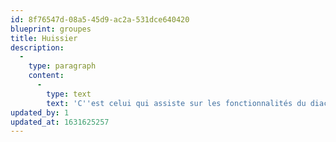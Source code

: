 ```yaml
---
id: 8f76547d-08a5-45d9-ac2a-531dce640420
blueprint: groupes
title: Huissier
description:
  -
    type: paragraph
    content:
      -
        type: text
        text: 'C''est celui qui assiste sur les fonctionnalités du diacre'
updated_by: 1
updated_at: 1631625257
---
```

